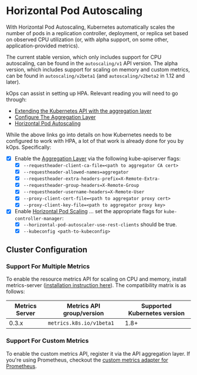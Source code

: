 # Horizontal Pod Autoscaling

With Horizontal Pod Autoscaling, Kubernetes automatically scales the number of
pods in a replication controller, deployment, or replica set based on observed
CPU utilization (or, with alpha support, on some other, application-provided
metrics).

The current stable version, which only includes support for CPU autoscaling, can
be found in the `autoscaling/v1` API version. The alpha version, which includes
support for scaling on memory and custom metrics, can be found in
`autoscaling/v2beta1` (and `autoscaling/v2beta2` in 1.12 and later).

kOps can assist in setting up HPA. Relevant reading you will need to go through:

* [Extending the Kubernetes API with the aggregation layer][k8s-extend-api]
* [Configure The Aggregation Layer][k8s-aggregation-layer]
* [Horizontal Pod Autoscaling][k8s-hpa]

While the above links go into details on how Kubernetes needs to be configured
to work with HPA, a lot of that work is already done for you by kOps.
Specifically:

* [x] Enable the [Aggregation Layer][k8s-aggregation-layer] via the following
  kube-apiserver flags:
   * [x] `--requestheader-client-ca-file=<path to aggregator CA cert>`
   * [x] `--requestheader-allowed-names=aggregator`
   * [x] `--requestheader-extra-headers-prefix=X-Remote-Extra-`
   * [x] `--requestheader-group-headers=X-Remote-Group`
   * [x] `--requestheader-username-headers=X-Remote-User`
   * [x] `--proxy-client-cert-file=<path to aggregator proxy cert>`
   * [x] `--proxy-client-key-file=<path to aggregator proxy key>`
* [x] Enable [Horizontal Pod Scaling][k8s-hpa] ... set the appropriate flags for
  `kube-controller-manager`:
   * [x] `--horizontal-pod-autoscaler-use-rest-clients` should be true.
   * [x] `--kubeconfig <path-to-kubeconfig>`

## Cluster Configuration

### Support For Multiple Metrics

To enable the resource metrics API for scaling on CPU and memory, install metrics-server
([installation instruction here][k8s-metrics-server]). The
compatibility matrix is as follows:

Metrics Server | Metrics API group/version | Supported Kubernetes version
---------------|---------------------------|-----------------------------
0.3.x          | `metrics.k8s.io/v1beta1`  | 1.8+

### Support For Custom Metrics

To enable the custom metrics API, register it via the API aggregation layer. If you're using
Prometheus, checkout the [custom metrics adapter for Prometheus][k8s-prometheus-custom-metrics-adapter].

[k8s-aggregation-layer]: https://kubernetes.io/docs/tasks/access-kubernetes-api/configure-aggregation-layer/
[k8s-extend-api]: https://kubernetes.io/docs/concepts/extend-kubernetes/api-extension/apiserver-aggregation/
[k8s-hpa]: https://kubernetes.io/docs/tasks/run-application/horizontal-pod-autoscale/
[k8s-metrics-server]: https://github.com/kubernetes/kops/blob/master/addons/metrics-server/README.md
[k8s-prometheus-custom-metrics-adapter]: https://github.com/DirectXMan12/k8s-prometheus-adapter
